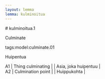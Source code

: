 ```yaml
---
layout: lemma
lemma: kulminoitua
---
```


<div class="sense">
# <span class="sensename">kulminoitua.1</span>

<span class="description">Culminate</span>

tags:model:culminate.01

<span class="description">Huipentua</span>

A1 | Thing culminating |   | Asia, joka huipentuu |  
A2 | Culmination point |   | Huippukohta |  

</div>

